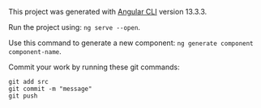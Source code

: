 
This project was generated with [Angular CLI](https://github.com/angular/angular-cli) version 13.3.3.

Run the project using: `ng serve --open`.

Use this command to generate a new component: `ng generate component component-name`.

Commit your work by running these git commands:
```
git add src
git commit -m "message"
git push
```
